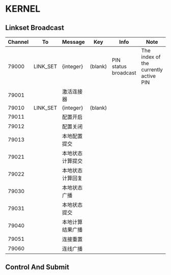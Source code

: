 # KERNEL

## Linkset Broadcast

| Channel | To | Message | Key | Info | Note | Version |
|---|---|---|---|---|---|---|
| 79000 | LINK_SET | {integer} | (blank) | PIN status broadcast | The index of the currently active PIN | 1.0 |
| 79001 |  | 激活连接器
| 79010 | LINK_SET | {integer} | (blank) | 
| 79011 |  | 配置开启
| 79012 |  | 配置关闭
| 79013 |  | 本地配置提交
| 79021 |  | 本地状态计算提交
| 79022 |  | 本地状态计算回复
| 79030 |  | 本地状态广播
| 79031 |  | 本地状态提交
| 79040 |  | 本地计算结果广播
| 79051 |  | 连接重置
| 79060 |  | 连线广播

## Control And Submit

